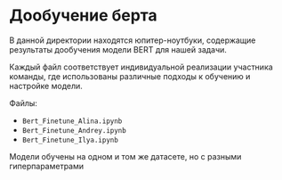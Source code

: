 # Дообучение берта

В данной директории находятся юпитер-ноутбуки, содержащие результаты дообучения модели BERT для нашей задачи.

Каждый файл соответствует индивидуальной реализации участника команды, где использованы различные подходы к обучению и настройке модели.

Файлы:
- `Bert_Finetune_Alina.ipynb`
- `Bert_Finetune_Andrey.ipynb`
- `Bert_Finetune_Ilya.ipynb`

Модели обучены на одном и том же датасете, но с разными гиперпараметрами
